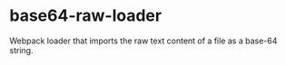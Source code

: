 # base64-raw-loader

Webpack loader that imports the raw text content of a file as a base-64 string.